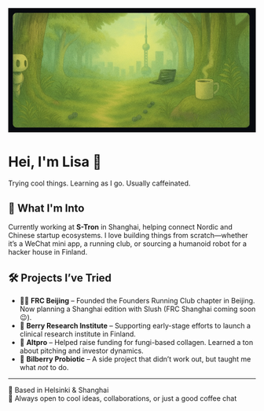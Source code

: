 <img src="banner2.jpeg" alt="Lisa Drewsen Banner" style="width:100%; max-height:50%; object-fit:cover;" />



# Hei, I'm Lisa 👋

Trying cool things. Learning as I go. Usually caffeinated.

## 🌱 What I'm Into
Currently working at **S-Tron** in Shanghai, helping connect Nordic and Chinese startup ecosystems. I love building things from scratch—whether it’s a WeChat mini app, a running club, or sourcing a humanoid robot for a hacker house in Finland.

## 🛠️ Projects I’ve Tried
- 🏃‍♀️ **FRC Beijing** – Founded the Founders Running Club chapter in Beijing. Now planning a Shanghai edition with Slush (FRC Shanghai coming soon 😉).
- 🍓 **Berry Research Institute** – Supporting early-stage efforts to launch a clinical research institute in Finland.
- 🍄 **Altpro** – Helped raise funding for fungi-based collagen. Learned a ton about pitching and investor dynamics.
- 🧪 **Bilberry Probiotic** – A side project that didn’t work out, but taught me what *not* to do.

---

📍 Based in Helsinki & Shanghai  
💬 Always open to cool ideas, collaborations, or just a good coffee chat



